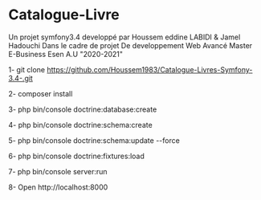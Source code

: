 Catalogue-Livre 
============

Un projet symfony3.4 developpé par Houssem eddine LABIDI & Jamel Hadouchi
Dans le cadre de projet De developpement Web Avancé Master E-Business Esen A.U "2020-2021"
 
1- git clone https://github.com/Houssem1983/Catalogue-Livres-Symfony-3.4-.git
 
2- composer install  

3- php bin/console doctrine:database:create

4- php bin/console doctrine:schema:create

5- php bin/console doctrine:schema:update --force

6- php bin/console doctrine:fixtures:load

7- php bin/console server:run 

8- Open http://localhost:8000



